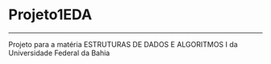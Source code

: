 # Projeto1EDA
---
Projeto para a matéria ESTRUTURAS DE DADOS E ALGORITMOS I da Universidade Federal da Bahia
